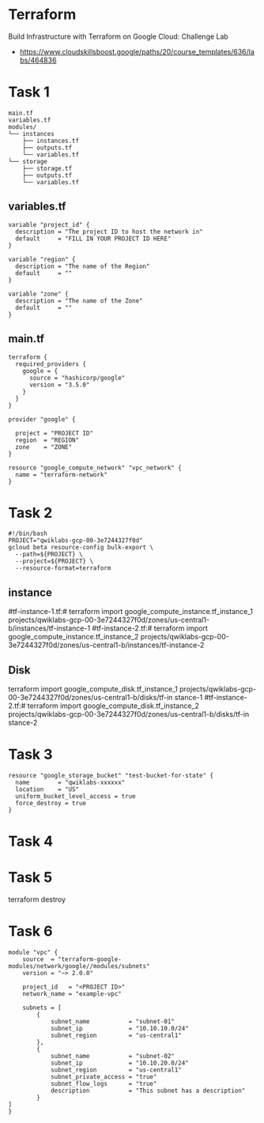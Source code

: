 # Terraform 
Build Infrastructure with Terraform on Google Cloud: Challenge Lab
- https://www.cloudskillsboost.google/paths/20/course_templates/636/labs/464836

# Task 1

```
main.tf
variables.tf
modules/
└── instances
    ├── instances.tf
    ├── outputs.tf
    └── variables.tf
└── storage
    ├── storage.tf
    ├── outputs.tf
    └── variables.tf
```
## variables.tf
```
variable "project_id" {
  description = "The project ID to host the network in"
  default     = "FILL IN YOUR PROJECT ID HERE"
}

variable "region" {
  description = "The name of the Region"
  default     = ""
}

variable "zone" {
  description = "The name of the Zone"
  default     = ""
}
```

## main.tf
```
terraform {
  required_providers {
    google = {
      source = "hashicorp/google"
      version = "3.5.0"
    }
  }
}

provider "google" {

  project = "PROJECT ID"
  region  = "REGION"
  zone    = "ZONE"
}

resource "google_compute_network" "vpc_network" {
  name = "terraform-network"
}
```
# Task 2

```
#!/bin/bash
PROJECT="qwiklabs-gcp-00-3e7244327f0d"
gcloud beta resource-config bulk-export \
  --path=${PROJECT} \
  --project=${PROJECT} \
  --resource-format=terraform
```
## instance
#tf-instance-1.tf:# 
terraform import google_compute_instance.tf_instance_1 projects/qwiklabs-gcp-00-3e7244327f0d/zones/us-central1-b/instances/tf-instance-1
#tf-instance-2.tf:# 
terraform import google_compute_instance.tf_instance_2 projects/qwiklabs-gcp-00-3e7244327f0d/zones/us-central1-b/instances/tf-instance-2


## Disk
terraform import google_compute_disk.tf_instance_1 projects/qwiklabs-gcp-00-3e7244327f0d/zones/us-central1-b/disks/tf-in
stance-1
#tf-instance-2.tf:# 
terraform import google_compute_disk.tf_instance_2 projects/qwiklabs-gcp-00-3e7244327f0d/zones/us-central1-b/disks/tf-in
stance-2


# Task 3
```
resource "google_storage_bucket" "test-bucket-for-state" {
  name        = "qwiklabs-xxxxxx"
  location    = "US"
  uniform_bucket_level_access = true
  force_destroy = true
}
```

# Task 4
# Task 5
terraform destroy

# Task 6


```
module "vpc" {
    source  = "terraform-google-modules/network/google//modules/subnets"
    version = "~> 2.0.0"

    project_id   = "<PROJECT ID>"
    network_name = "example-vpc"

    subnets = [
        {
            subnet_name           = "subnet-01"
            subnet_ip             = "10.10.10.0/24"
            subnet_region         = "us-central1"
        },
        {
            subnet_name           = "subnet-02"
            subnet_ip             = "10.10.20.0/24"
            subnet_region         = "us-central1"
            subnet_private_access = "true"
            subnet_flow_logs      = "true"
            description           = "This subnet has a description"
        }
]
}
